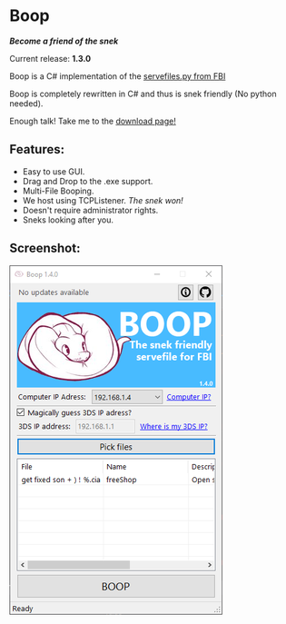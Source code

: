 # Boop
***Become a friend of the snek***

Current release: **1.3.0**

Boop is a C# implementation of the [servefiles.py from FBI](https://github.com/Steveice10/FBI/tree/2.4.5/servefiles)

Boop is completely rewritten in C# and thus is snek friendly (No python needed).

Enough talk! Take me to the [download page!](https://github.com/miltoncandelero/Boop/releases/latest)

## Features:

* Easy to use GUI.
* Drag and Drop to the .exe support.
* Multi-File Booping.
* We host using TCPListener. *The snek won!* 
* Doesn't require administrator rights.
* Sneks looking after you.

## Screenshot:

![Snek Screenshot](/Screenshot1.2.PNG?raw=true "Boop v1.1.0")
